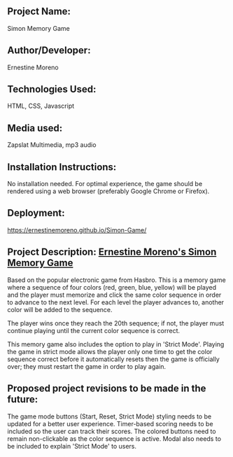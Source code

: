 
## Project Name: 
Simon Memory Game

## Author/Developer: 
Ernestine Moreno

## Technologies Used: 
HTML, CSS, Javascript

## Media used: 
Zapslat Multimedia, mp3 audio

## Installation Instructions: 
No installation needed. For optimal experience, the game should be rendered using a web browser (preferably Google Chrome or Firefox).

## Deployment: 
https://ernestinemoreno.github.io/Simon-Game/


## Project Description: [Ernestine Moreno's Simon Memory Game](https://ernestinemoreno.github.io/Simon-Game/)
Based on the popular electronic game from Hasbro. This is a memory game where a sequence of four colors (red, green, blue, yellow) will be played and the player must memorize and click the same color sequence in order to advance to the next level. For each level the player advances to, another color will be added to the sequence.

The player wins once they reach the 20th sequence; if not, the player must continue playing until the current color sequence is correct.

This memory game also includes the option to play in 'Strict Mode'. Playing the game in strict mode allows the player only one time to get the color sequence correct before it automatically resets then the game is officially over; they must restart the game in order to play again. 

## Proposed project revisions to be made in the future: 
The game mode buttons (Start, Reset, Strict Mode) styling needs to be updated for a better user experience. Timer-based scoring needs to be included so the user can track their scores. The colored buttons need to remain non-clickable as the color sequence is active. Modal also needs to be included to explain 'Strict Mode' to users.


